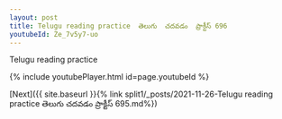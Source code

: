 ```yaml
---
layout: post
title: Telugu reading practice  తెలుగు  చదవడం  ప్రాక్టీస్ 696
youtubeId: Ze_7v5y7-uo
---
```

 
 
Telugu reading practice
 
 
 
 
 


{% include youtubePlayer.html id=page.youtubeId %}
 
[Next]({{ site.baseurl }}{% link  split1/_posts/2021-11-26-Telugu reading practice  తెలుగు  చదవడం  ప్రాక్టీస్ 695.md%})
 
